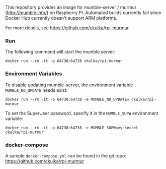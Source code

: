 This repository provides an image for mumble-server / murmur (http://mumble.info/) on Raspberry Pi.
Automated builds currently fail since Docker Hub currently doesn't support ARM platforms.

For more details, see https://github.com/ckulka/rpi-murmur


### Run

The following command will start the mumble server:
```
docker run --rm -it -p 64738:64738 ckulka/rpi-murmur
```

### Environment Variables

To disable updating mumble-server, the environment variable ```MUMBLE_NO_UPDATE``` needs exist:
```
docker run --rm -it -p 64738:64738 -e MUMBLE_NO_UPDATE= ckulka/rpi-murmur
```

To set the SuperUser password, specify it in the ```MUMBLE_SUPW``` environment variable:
```
docker run --rm -it -p 64738:64738 -e MUMBLE_SUPW=my-secret ckulka/rpi-murmur
```

### docker-compose
A sample ```docker-compose.yml``` can be found in the git repo: https://github.com/ckulka/rpi-murmur
